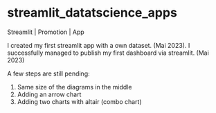 # streamlit_datatscience_apps
Streamlit | Promotion | App

I created my first streamlit app with a own dataset. (Mai 2023).
I successfully managed to publish my first dashboard via streamlit. (Mai 2023)


A few steps are still pending: 
1. Same size of the diagrams in the middle
2. Adding an arrow chart
3. Adding two charts with altair (combo chart)
